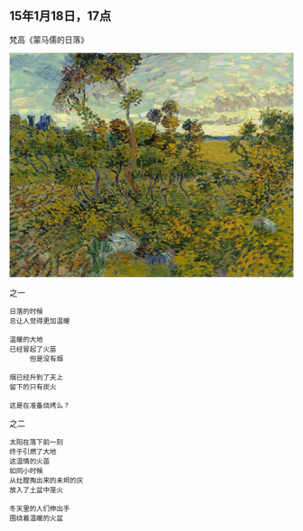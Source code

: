 

## 15年1月18日，17点



梵高《蒙马儒的日落》

![Starry Night](vincent/Sunset_at_Montmajour_1888.jpg)

之一

	日落的时候
	总让人觉得更加温暖
	
	温暖的大地
	已经冒起了火苗
	     但是没有烟
	
	烟已经升到了天上
	留下的只有炭火
	
	这是在准备烧烤么？

之二


	太阳在落下前一刻
	终于引燃了大地
	这温情的火苗
	如同小时候
	从灶膛掏出来的未烬的灰
	放入了土盆中笼火
	
	冬天里的人们伸出手
	围绕着温暖的火盆

